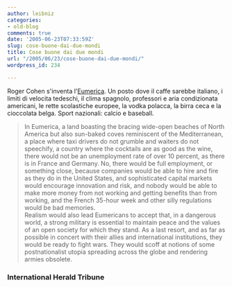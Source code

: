 ```yaml
---
author: leibniz
categories:
- old-blog
comments: true
date: '2005-06-23T07:33:59Z'
slug: cose-buone-dai-due-mondi
title: Cose buone dai due mondi
url: "/2005/06/23/cose-buone-dai-due-mondi/"
wordpress_id: 234

---
```

Roger Cohen s'inventa l'[Eumerica](http://www.iht.com/articles/2005/06/21/news/globalist.php).
Un posto dove il caffe sarebbe italiano, i limiti di velocita tedeschi,
il clima spagnolo, professori e aria condizionata americani, le rette
scolastiche europee, la vodka polacca, la birra ceca e la cioccolata
belga. Sport nazionali: calcio e baseball.  


> In Eumerica, a land boasting the bracing wide-open beaches of North
America but also sun-baked coves reminiscent of the Mediterranean, a
place where taxi drivers do not grumble and waiters do not speechify, a
country where the cocktails are as good as the wine, there would not be
an unemployment rate of over 10 percent, as there is in France and
Germany.
No, there would be full employment, or something close, because
companies would be able to hire and fire as they do in the United
States, and sophisticated capital markets would encourage innovation
and risk, and nobody would be able to make more money from not working
and getting benefits than from working, and the French 35-hour week and
other silly regulations would be bad memories.  
Realism would also lead Eumericans to accept that, in a dangerous
world, a strong military is essential to maintain peace and the values
of an open society for which they stand. As a last resort, and as far
as possible in concert with their allies and international
institutions, they would be ready to fight wars. They would scoff at
notions of some postnationalist utopia spreading across the globe and
rendering armies obsolete.  






### International Herald Tribune
